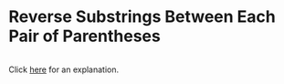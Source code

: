 # Reverse Substrings Between Each Pair of Parentheses 

~~~java

~~~

Click [here](Explanation.md) for an explanation.

